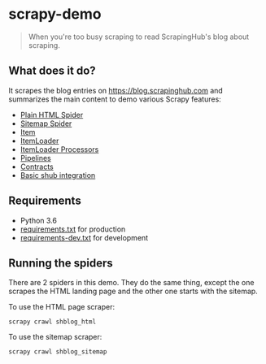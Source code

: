 # scrapy-demo

> When you're too busy scraping to read ScrapingHub's blog about scraping.

## What does it do?
It scrapes the blog entries on https://blog.scrapinghub.com and summarizes
the main content to demo various Scrapy features:
* [Plain HTML Spider](https://doc.scrapy.org/en/latest/topics/spiders.html#scrapy-spider)
* [Sitemap Spider](https://doc.scrapy.org/en/latest/topics/spiders.html#sitemapspider)
* [Item](https://doc.scrapy.org/en/latest/topics/items.html)
* [ItemLoader](https://doc.scrapy.org/en/latest/topics/loaders.html)
* [ItemLoader Processors](https://doc.scrapy.org/en/latest/topics/loaders.html#declaring-input-and-output-processors)
* [Pipelines](https://doc.scrapy.org/en/latest/topics/item-pipeline.html)
* [Contracts](https://doc.scrapy.org/en/latest/topics/contracts.html)
* [Basic shub integration](https://shub.readthedocs.io/en/stable/deploying.html)

## Requirements
* Python 3.6
* [requirements.txt](requirements.txt) for production
* [requirements-dev.txt](requirements-dev.txt) for development

## Running the spiders
There are 2 spiders in this demo. They do the same thing, except the one
scrapes the HTML landing page and the other one starts with the sitemap.

To use the HTML page scraper:

`scrapy crawl shblog_html`

To use the sitemap scraper:

`scrapy crawl shblog_sitemap`
